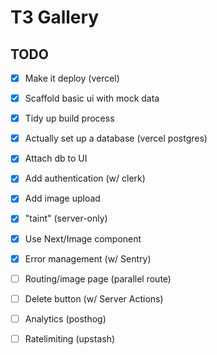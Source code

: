 # T3 Gallery

## TODO

- [x] Make it deploy (vercel)
- [x] Scaffold basic ui with mock data 
- [x] Tidy up build process
- [x] Actually set up a database (vercel postgres)
- [x] Attach db to UI 
- [x] Add authentication (w/ clerk)
- [x] Add image upload
- [x] "taint" (server-only)
- [x] Use Next/Image component
- [x] Error management (w/ Sentry)
- [ ] Routing/image page (parallel route) 
- [ ] Delete button (w/ Server Actions)
- [ ] Analytics (posthog)
- [ ] Ratelimiting (upstash)

